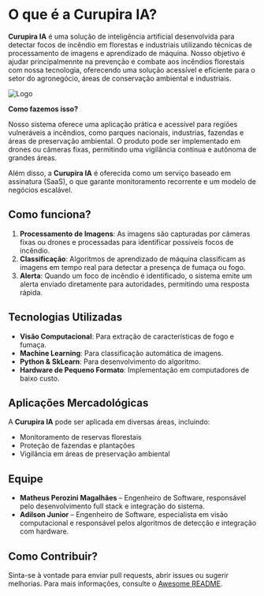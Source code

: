 # O que é a Curupira IA?

**Curupira IA** é uma solução de inteligência artificial desenvolvida para detectar focos de incêndio em florestas e industriais utilizando técnicas de processamento de imagens e aprendizado de máquina. Nosso objetivo é ajudar  principalmennte na prevenção e combate aos incêndios florestais com nossa tecnologia, oferecendo uma solução acessível e eficiente para o setor do agronegócio, áreas de conservação ambiental e industriais.

![Logo](https://github.com/CurupiraIA/images/imagem2.jpeg)

**Como fazemos isso?**

Nosso sistema oferece uma aplicação prática e acessível para regiões vulneráveis a incêndios, como parques nacionais, industrias, fazendas e áreas de preservação ambiental. O produto pode ser implementado em drones ou câmeras fixas, permitindo uma vigilância contínua e autônoma de grandes áreas.

Além disso, a **Curupira IA** é oferecida como um serviço baseado em assinatura (SaaS), o que garante monitoramento recorrente e um modelo de negócios escalável.

## Como funciona?

1. **Processamento de Imagens**: As imagens são capturadas por câmeras fixas ou drones e processadas para identificar possíveis focos de incêndio.
2. **Classificação**: Algoritmos de aprendizado de máquina classificam as imagens em tempo real para detectar a presença de fumaça ou fogo.
3. **Alerta**: Quando um foco de incêndio é identificado, o sistema emite um alerta enviado diretamente para autoridades, permitindo uma resposta rápida.




## Tecnologias Utilizadas

- **Visão Computacional**: Para extração de características de fogo e fumaça.
- **Machine Learning**: Para classificação automática de imagens.
- **Python & SkLearn**: Para desenvolvimento do algoritmo.
- **Hardware de Pequeno Formato**: Implementação em computadores de baixo custo.

## Aplicações Mercadológicas

A **Curupira IA** pode ser aplicada em diversas áreas, incluindo:
- Monitoramento de reservas florestais
- Proteção de fazendas e plantações
- Vigilância em áreas de preservação ambiental



## Equipe

- **Matheus Perozini Magalhães** – Engenheiro de Software, responsável pelo desenvolvimento full stack e integração do sistema.
- **Adilson Junior** – Engenheiro de Software, especialista em visão computacional e responsável pelos algoritmos de detecção e integração com hardware.

## Como Contribuir?

Sinta-se à vontade para enviar pull requests, abrir issues ou sugerir melhorias. Para mais informações, consulte o [Awesome README](https://github.com/matiassingers/awesome-readme).
